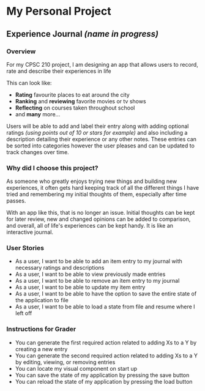 # My Personal Project

##  Experience Journal *(name in progress)*

### Overview

For my CPSC 210 project, I am designing an app that allows
users to record, rate and describe their experiences in life 

This can look like:
- **Rating** favourite places to eat around the city
- **Ranking** and **reviewing** favorite movies or tv shows
- **Reflecting** on courses taken throughout school
- and **many** more...

Users will be able to add and label their entry along with
adding optional ratings *(using points out of 10 or stars for example)*
and also including a description detailing their experience or any other
notes. These entries can be sorted into categories however the user pleases
and can be updated to track changes over time.

### Why did I choose this project?

As someone who greatly enjoys trying new things and building new experiences,
it often gets hard keeping track of all the different things I have tried
and remembering my initial thoughts of them, especially after time passes.

With an app like this, that is no longer an issue. Initial thoughts can be kept
for later review, new and changed opinions can be added to comparison, and overall, 
all of life's experiences can be kept handy. It is like an interactive journal.

### User Stories

- As a user, I want to be able to add an item entry to my journal with necessary ratings and descriptions
- As a user, I want to be able to view previously made entries
- As a user, I want to be able to remove an item entry to my journal
- As a user, I want to be able to update my item entry
- As a user, I want to be able to have the option to save the entire state of the application to file
- As a user, I want to be able to load a state from file and resume where I left off

### Instructions for Grader

- You can generate the first required action related to adding Xs to a Y by creating a new entry
- You can generate the second required action related to adding Xs to a Y by editing, viewing, or removing entries
- You can locate my visual component on start up
- You can save the state of my application by pressing the save button
- You can reload the state of my application by pressing the load button